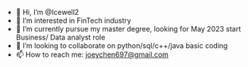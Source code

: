 - 👋 Hi, I’m @Icewell2
- 👀 I’m interested in FinTech industry
- 🌱 I’m currently pursue my master degree, looking for May 2023 start Business/ Data analyst role
- 💞️ I’m looking to collaborate on python/sql/c++/java basic coding
- 📫 How to reach me: joeychen697@gmail.com

<!---
Icewell2/Icewell2 is a ✨ special ✨ repository because its `README.md` (this file) appears on your GitHub profile.
You can click the Preview link to take a look at your changes.
--->
